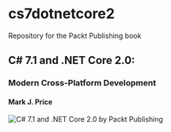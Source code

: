 # cs7dotnetcore2
Repository for the Packt Publishing book
## C# 7.1 and .NET Core 2.0:
### Modern Cross-Platform Development
#### Mark J. Price

![C# 7.1 and .NET Core 2.0 by Packt Publishing](https://www.packtpub.com/sites/default/files/B08881_0.png)
